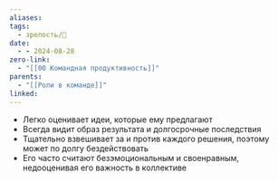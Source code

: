 ```yaml
---
aliases: 
tags:
  - зрелость/🌱
date:
  - - 2024-08-28
zero-link:
  - "[[00 Командная продуктивность]]"
parents:
  - "[[Роли в команде]]"
linked:
---
```

- Легко оценивает идеи, которые ему предлагают
- Всегда видит образ результата и долгосрочные последствия
- Тщательно взвешивает за и против каждого решения, поэтому может по долгу бездействовать
- Его часто считают безэмоциональным и своенравным, недооценивая его важность в коллективе
